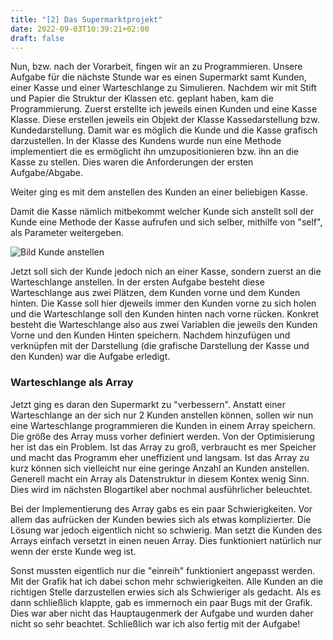 ```yaml
---
title: "[2] Das Supermarktprojekt"
date: 2022-09-03T10:39:21+02:00
draft: false
---
```



Nun, bzw. nach der Vorarbeit, fingen wir an zu Programmieren. Unsere Aufgabe für die nächste Stunde war es einen Supermarkt samt Kunden, einer Kasse und einer Warteschlange zu Simulieren. 
Nachdem wir mit Stift und Papier die Struktur der Klassen etc. geplant haben, kam die Programmierung. Zuerst erstellte ich jeweils einen Kunden und eine Kasse Klasse. Diese erstellen jeweils ein Objekt der Klasse Kassedarstellung bzw. Kundedarstellung. Damit war es möglich die Kunde und die Kasse grafisch darzustellen. In der Klasse des Kundens wurde nun eine Methode implementiert die es ermöglicht ihn umzupositionieren bzw. ihn an die Kasse zu stellen. Dies waren die Anforderungen der  ersten Aufgabe/Abgabe.

Weiter ging es mit dem anstellen des Kunden an einer beliebigen Kasse.

Damit die Kasse nämlich mitbekommt welcher Kunde sich anstellt soll der Kunde eine Methode der Kasse aufrufen und sich selber, mithilfe von "self", als Parameter weitergeben.

![Bild Kunde anstellen](/lernblog/supermarkt/coolesdiagramm.png)

Jetzt soll sich der Kunde jedoch nich an einer Kasse, sondern zuerst an die Warteschlange anstellen. In der ersten Aufgabe besteht diese Warteschlange aus zwei Plätzen, dem Kunden vorne und dem Kunden hinten. Die Kasse soll hier djeweils immer den Kunden vorne zu sich holen und die Warteschlange soll den Kunden hinten nach vorne rücken. Konkret besteht die Warteschlange also aus zwei Variablen die jeweils den Kunden Vorne und den Kunden Hinten speichern. Nachdem hinzufügen und verknüpfen mit der Darstellung (die grafische Darstellung der Kasse und den Kunden) war die Aufgabe erledigt.

### Warteschlange als Array

Jetzt ging es daran den Supermarkt zu "verbessern". Anstatt einer Warteschlange an der sich nur 2 Kunden anstellen können, sollen wir nun eine Warteschlange programmieren die Kunden in einem Array speichern. Die größe des Array muss vorher definiert werden. Von der Optimisierung her ist das ein Problem. Ist das Array zu groß, verbraucht es mer Speicher und macht das Programm eher uneffizient und langsam. Ist das Array zu kurz können sich vielleicht nur eine geringe Anzahl an Kunden anstellen. Generell macht ein Array als Datenstruktur in diesem Kontex wenig Sinn. Dies wird im nächsten Blogartikel aber nochmal ausführlicher beleuchtet.

Bei der Implementierung des Array gabs es ein paar Schwierigkeiten. Vor allem das aufrücken der Kunden bewies sich als etwas komplizierter. Die Lösung war jedoch eigentlich nicht so schwierig. Man setzt die Kunden des Arrays einfach versetzt in einen neuen Array. Dies funktioniert natürlich nur wenn der erste Kunde weg ist.

Sonst mussten eigentlich nur die "einreih" funktioniert angepasst werden. Mit der Grafik hat ich dabei schon mehr schwierigkeiten. Alle Kunden an die richtigen Stelle darzustellen erwies sich als Schwieriger als gedacht. Als es dann schließlich klappte, gab es immernoch ein paar Bugs mit der Grafik. Dies war aber nicht das Hauptaugenmerk der Aufgabe und wurden daher nicht so sehr beachtet. Schließlich war ich also fertig mit der Aufgabe!


